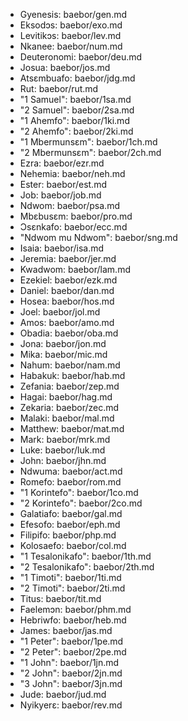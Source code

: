 - Gyenesis: baebor/gen.md
- Eksodɔs: baebor/exo.md
- Levitikɔs: baebor/lev.md
- Nkanee: baebor/num.md
- Deuteronomi: baebor/deu.md
- Josua: baebor/jos.md
- Atsɛmbuafo: baebor/jdg.md
- Rut: baebor/rut.md
- "1 Samuel": baebor/1sa.md
- "2 Samuel": baebor/2sa.md
- "1 Ahemfo": baebor/1ki.md
- "2 Ahemfo": baebor/2ki.md
- "1 Mbermunsɛm": baebor/1ch.md
- "2 Mbermunsɛm": baebor/2ch.md
- Ezra: baebor/ezr.md
- Nehemia: baebor/neh.md
- Ester: baebor/est.md
- Job: baebor/job.md
- Ndwom: baebor/psa.md
- Mbɛbusɛm: baebor/pro.md
- Ɔsɛnkafo: baebor/ecc.md
- "Ndwom mu Ndwom": baebor/sng.md
- Isaia: baebor/isa.md
- Jeremia: baebor/jer.md
- Kwadwom: baebor/lam.md
- Ezekiel: baebor/ezk.md
- Daniel: baebor/dan.md
- Hosea: baebor/hos.md
- Joel: baebor/jol.md
- Amos: baebor/amo.md
- Obadia: baebor/oba.md
- Jona: baebor/jon.md
- Mika: baebor/mic.md
- Nahum: baebor/nam.md
- Habakuk: baebor/hab.md
- Zefania: baebor/zep.md
- Hagai: baebor/hag.md
- Zekaria: baebor/zec.md
- Malaki: baebor/mal.md
- Matthew: baebor/mat.md
- Mark: baebor/mrk.md
- Luke: baebor/luk.md
- John: baebor/jhn.md
- Ndwuma: baebor/act.md
- Romefo: baebor/rom.md
- "1 Korintefo": baebor/1co.md
- "2 Korintefo": baebor/2co.md
- Galatiafo: baebor/gal.md
- Efesofo: baebor/eph.md
- Filipifo: baebor/php.md
- Kolosaefo: baebor/col.md
- "1 Tesalonikafo": baebor/1th.md
- "2 Tesalonikafo": baebor/2th.md
- "1 Timoti": baebor/1ti.md
- "2 Timoti": baebor/2ti.md
- Titus: baebor/tit.md
- Faelemɔn: baebor/phm.md
- Hebriwfo: baebor/heb.md
- James: baebor/jas.md
- "1 Peter": baebor/1pe.md
- "2 Peter": baebor/2pe.md
- "1 John": baebor/1jn.md
- "2 John": baebor/2jn.md
- "3 John": baebor/3jn.md
- Jude: baebor/jud.md
- Nyikyerɛ: baebor/rev.md
